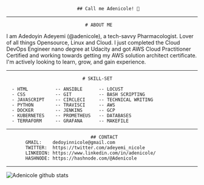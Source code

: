                               ## Call me Adenicole! 💜
                      
--------------------------------------------------------------------------------------------------------------------------------------------------------------------
                      
                                 # ABOUT ME

I am Adedoyin Adeyemi (@adenicole), a tech-savvy Pharmacologist. Lover of all things Opensource, Linux and Cloud.
I just completed the Cloud DevOps Engineer nano degree at Udacity and got AWS Cloud Practitioner Certified and working towards getting my AWS solution architect certificate. 
I'm actively looking to learn, grow, and gain experience.
                  
--------------------------------------------------------------------------------------------------------------------------------------------------------------------
                                # SKILL-SET
                            
      - HTML          -- ANSIBLE      -- LOCUST
      - CSS           -- GIT          -- BASH SCRIPTING
      - JAVASCRIPT    -- CIRCLECI     -- TECHNICAL WRITING
      - PYTHON        -- TRAVISCI     -- AWS
      - DOCKER        -- JENKINS      -- GCP
      - KUBERNETES    -- PROMETHEUS   -- DATABASES
      - TERRAFORM     -- GRAFANA      -- MAKEFILE
      
 -------------------------------------------------------------------------------------------------------------------------------------------------------------------
                                   ## CONTACT
           GMAIL:    dedoyinnicole@gmail.com
           TWITTER:  https://twitter.com/adeyemi_nicole
           LINKEDIN: https://www.linkedin.com/in/adenicole/
           HASHNODE: https://hashnode.com/@Adenicole
  
--------------------------------------------------------------------------------------------------------------------------------------------------------------------

![Adenicole github stats](https://github-readme-stats.vercel.app/api?username=adenicole&show_icons=true&theme=onedark)




